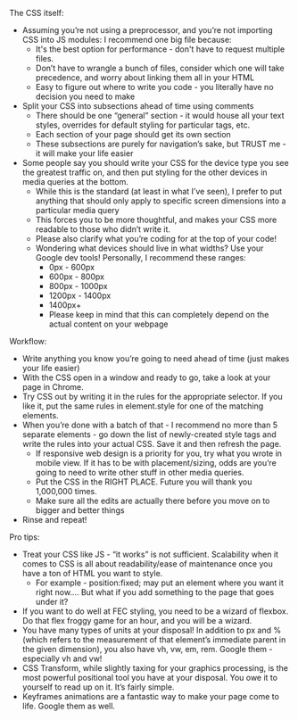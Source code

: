 The CSS itself:
- Assuming you’re not using a preprocessor, and you’re not importing CSS into JS modules: I recommend one big file because:
  - It's the best option for performance - don't have to request multiple files.
  - Don’t have to wrangle a bunch of files, consider which one will take precedence, and worry about linking them all in your HTML
  - Easy to figure out where to write you code - you literally have no decision you need to make
- Split your CSS into subsections ahead of time using comments
  - There should be one “general” section - it would house all your text styles, overrides for default styling for particular tags, etc.
  - Each section of your page should get its own section
  - These subsections are purely for navigation’s sake, but TRUST me - it will make your life easier
- Some people say you should write your CSS for the device type you see the greatest traffic on, and then put styling for the other devices in media queries at the bottom. 
  - While this is the standard (at least in what I’ve seen), I prefer to put anything that should only apply to specific screen dimensions into a particular media query
  - This forces you to be more thoughtful, and makes your CSS more readable to those who didn’t write it.
  - Please also clarify what you’re coding for at the top of your code!
  - Wondering what devices should live in what widths? Use your Google dev tools! Personally, I recommend these ranges: 
    - 0px - 600px
    - 600px - 800px
    - 800px - 1000px
    - 1200px - 1400px
    - 1400px+
    - Please keep in mind that this can completely depend on the actual content on your webpage

Workflow:
- Write anything you know you’re going to need ahead of time (just makes your life easier)
- With the CSS open in a window and ready to go, take a look at your page in Chrome. 
- Try CSS out by writing it in the rules for the appropriate selector. If you like it, put the same rules in element.style for one of the matching elements.
- When you’re done with a batch of that - I recommend no more than 5 separate elements - go down the list of newly-created style tags and write the rules into your actual CSS. Save it and then refresh the page. 
  - If responsive web design is a priority for you, try what you wrote in mobile view. If it has to be with placement/sizing, odds are you’re going to need to write other stuff in other media queries.
  - Put the CSS in the RIGHT PLACE. Future you will thank you 1,000,000 times.
  - Make sure all the edits are actually there before you move on to bigger and better things
- Rinse and repeat!

Pro tips:
- Treat your CSS like JS - “it works” is not sufficient. Scalability when it comes to CSS is all about readability/ease of maintenance once you have a ton of HTML you want to style.
  - For example - position:fixed; may put an element where you want it right now…. But what if you add something to the page that goes under it?
- If you want to do well at FEC styling, you need to be a wizard of flexbox. Do that flex froggy game for an hour, and you will be a wizard.
- You have many types of units at your disposal! In addition to px and % (which refers to the measurement of that element’s immediate parent in the given dimension), you also have vh, vw, em, rem. Google them - especially vh and vw!
- CSS Transform, while slightly taxing for your graphics processing, is the most powerful positional tool you have at your disposal. You owe it to yourself to read up on it. It’s fairly simple.
- Keyframes animations are a fantastic way to make your page come to life. Google them as well.
